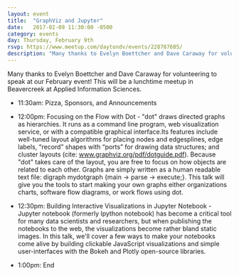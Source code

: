```yaml
---
layout: event
title:  "GraphViz and Jupyter"
date:   2017-02-09 11:30:00 -0500
category: events
day: Thursday, February 9th
rsvp: https://www.meetup.com/daytondv/events/228787605/
description: "Many thanks to Evelyn Boettcher and Dave Caraway for volunteering to speak at our February event! Evelyn will bet teaching us about GraphViz/Dot. Dave will show us how to build interactive data visualizations with Jupyter. This will be a lunchtime meetup in Beavercreek at Applied Information Sciences."
---
```


Many thanks to Evelyn Boettcher and Dave Caraway for volunteering to speak at our February event! This will be a lunchtime meetup in Beavercreek at Applied Information Sciences.

* 11:30am: Pizza, Sponsors, and Announcements

* 12:00pm: Focusing on the Flow with Dot - "dot" draws directed graphs as hierarchies. It runs as a command line program, web visualization service, or with a compatible graphical interface.Its features include well-tuned layout algorithms for placing nodes and edgesplines, edge labels, “record” shapes with “ports” for drawing data structures; and cluster layouts (cite: www.graphviz.org/pdf/dotguide.pdf). Because "dot" takes care  of the layout, you are free to focus on how objects are related to each other.  Graphs are simply written as a human readable text file: digraph mydotgraph {main -> parse -> execute;}.  This talk will give you the tools to start making your own graphs either organizations charts, software flow diagrams, or work flows using dot.

* 12:30pm: Building Interactive Visualizations in Jupyter Notebook - Jupyter notebook (formerly Ipython notebook) has become a critical tool for many data scientists and researchers, but when publishing the notebooks to the web, the visualizations become rather bland static images. In this talk, we'll cover a few ways to make your notebooks come alive by building clickable JavaScript visualizations and simple user-interfaces with the Bokeh and Plotly open-source libraries.

* 1:00pm: End
